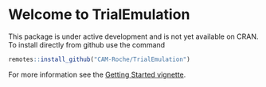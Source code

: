 # Welcome to TrialEmulation

This package is under active development and is not yet available on CRAN.
To install directly from github use the command

```r
remotes::install_github("CAM-Roche/TrialEmulation")
```

For more information see the [Getting Started vignette](https://Causal-LDA.github.io/TrialEmulation/articles/Getting-Started.html).

